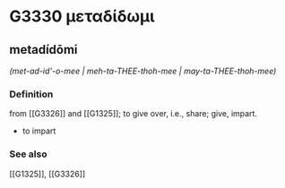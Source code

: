 # G3330 μεταδίδωμι

## metadídōmi

_(met-ad-id'-o-mee | meh-ta-THEE-thoh-mee | may-ta-THEE-thoh-mee)_

### Definition

from [[G3326]] and [[G1325]]; to give over, i.e., share; give, impart.

- to impart

### See also

[[G1325]], [[G3326]]

